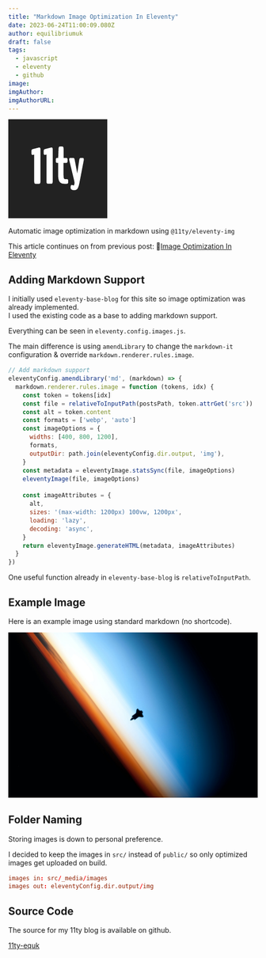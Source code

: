 ```yaml
---
title: "Markdown Image Optimization In Eleventy"
date: 2023-06-24T11:00:09.080Z
author: equilibriumuk
draft: false
tags:
  - javascript
  - eleventy
  - github
image:
imgAuthor:
imgAuthorURL:
---
```


![11ty logo](../_media/images/11ty-200.png)

Automatic image optimization in markdown using `@11ty/eleventy-img`

This article continues on from previous post: 📝[Image Optimization In Eleventy](/2023/06/23/image-optimization-in-eleventy/)

## Adding Markdown Support

I initially used `eleventy-base-blog` for this site so image optimization was already implemented.<br/>
I used the existing code as a base to adding markdown support.

Everything can be seen in `eleventy.config.images.js`.

The main difference is using `amendLibrary` to change the `markdown-it` configuration & override `markdown.renderer.rules.image`.

```js
// Add markdown support
eleventyConfig.amendLibrary('md', (markdown) => {
  markdown.renderer.rules.image = function (tokens, idx) {
    const token = tokens[idx]
    const file = relativeToInputPath(postsPath, token.attrGet('src'))
    const alt = token.content
    const formats = ['webp', 'auto']
    const imageOptions = {
      widths: [400, 800, 1200],
      formats,
      outputDir: path.join(eleventyConfig.dir.output, 'img'),
    }
    const metadata = eleventyImage.statsSync(file, imageOptions)
    eleventyImage(file, imageOptions)

    const imageAttributes = {
      alt,
      sizes: '(max-width: 1200px) 100vw, 1200px',
      loading: 'lazy',
      decoding: 'async',
    }
    return eleventyImage.generateHTML(metadata, imageAttributes)
  }
})
```

One useful function already in `eleventy-base-blog` is `relativeToInputPath`.

## Example Image

Here is an example image using standard markdown (no shortcode).

![nasa space](../_media/images/hero/nasa-space-sil.jpg)

## Folder Naming

Storing images is down to personal preference.

I decided to keep the images in `src/` instead of `public/` so only optimized images get uploaded on build.

```toml
images in: src/_media/images
images out: eleventyConfig.dir.output/img
```

## Source Code

The source for my 11ty blog is available on github.

<a class="github" href="https://github.com/equk/11ty-equk" aria-label="View on GitHub" target="_blank" rel="noopener noreferrer"><i class="fa fa-github"></i> 11ty-equk</a>
